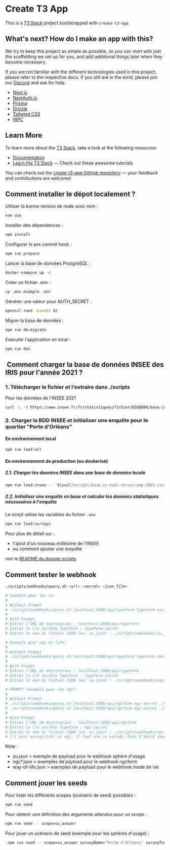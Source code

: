 # Create T3 App

This is a [T3 Stack](https://create.t3.gg/) project bootstrapped with `create-t3-app`.

## What's next? How do I make an app with this?

We try to keep this project as simple as possible, so you can start with just the scaffolding we set up for you, and add additional things later when they become necessary.

If you are not familiar with the different technologies used in this project, please refer to the respective docs. If you still are in the wind, please join our [Discord](https://t3.gg/discord) and ask for help.

- [Next.js](https://nextjs.org)
- [NextAuth.js](https://next-auth.js.org)
- [Prisma](https://prisma.io)
- [Drizzle](https://orm.drizzle.team)
- [Tailwind CSS](https://tailwindcss.com)
- [tRPC](https://trpc.io)

## Learn More

To learn more about the [T3 Stack](https://create.t3.gg/), take a look at the following resources:

- [Documentation](https://create.t3.gg/)
- [Learn the T3 Stack](https://create.t3.gg/en/faq#what-learning-resources-are-currently-available) — Check out these awesome tutorials

You can check out the [create-t3-app GitHub repository](https://github.com/t3-oss/create-t3-app) — your feedback and contributions are welcome!

## Comment installer le dépot localement ?

Utiliser la bonne version de node avec nvm :

```sh
nvm use
```

Installer des dépendances :

```sh
npm install
```

Configurer le pre commit hook :

```sh
npm run prepare
```

Lancer la base de données PostgreSQL :

```sh
docker-compose up -d
```

Créer un fichier .env :

```sh
cp .env.example .env
```

Générer une valeur pour AUTH_SECRET :

```sh
openssl rand -base64 32
```

Migrer la base de données :

```sh
npm run db:migrate
```

Exécuter l'application en local :

```sh
npm run dev
```

##  Comment charger la base de données INSEE des IRIS pour l'année 2021 ?

### 1. Télécharger le fichier et l'extraire dans ./scripts

Pour les données de l'INSEE 2021

```bash
curl -L -O https://www.insee.fr/fr/statistiques/fichier/8268806/base-ic-evol-struct-pop-2021_csv.zip && unzip base-ic-evol-struct-pop-2021_csv.zip && mv base-ic-evol-struct-pop-2021.CSV ./scripts/base-ic-evol-struct-pop-2021.csv && rm base-ic-evol-struct-pop-2021_csv.zip
```

### 2. Charger la BDD INSEE et initialiser une enquête pour le quartier "Porte d'Orléans"

#### En environnement local

```bash
npm run load:all
```

#### En environnement de production (ou dockerisé)

##### 2.1. Charger les données INSEE dans une base de données locale

```bash
npm run load:insee -- "$(pwd)/scripts/base-ic-evol-struct-pop-2021.csv" postgresql://postgres:password@localhost:5432/app-near
```

##### 2.2. Initialiser une enquête en base et calculer les données statistiques nécessaires à l'enquête

Le script utilise les variables du fichier `.env`

```bash
npm run load:surveys
```

Pour plus de détail sur :

- l'ajout d'un nouveau millésime de l'INSEE
- ou comment ajouter une enquête

voir le [README du dossier scripts](./scritps/README.md)

## Comment tester le webhook

```bash
./scripts/webhooks/query.sh <url> <secret> <json_file>

# Exemple pour les su:
#
# Without Prompt
# ./scripts/webhooks/query.sh localhost:3000/api/typeform typeform-secret ./scripts/webhooks/su.json
#
# With Prompt
# Entrez l'URL de destination : localhost:3000/api/typeform
# Entrez la clé secrète Typeform : typeform-secret
# Entrez le nom du fichier JSON (ex: su.json) : ./scripts/webhooks/su.json

# Exemple pour way of life:
#
# Without Prompt
# ./scripts/webhooks/query.sh localhost:3000/api/typeform typeform-secret ./scripts/webhooks/way-of-life.json
#
# With Prompt
# Entrez l'URL de destination : localhost:3000/api/typeform
# Entrez la clé secrète Typeform : typeform-secret
# Entrez le nom du fichier JSON (ex: su.json) : ./scripts/webhooks/way-of-life.json

# PROMPT (exemple pour les ngc):
#
# Without Prompt
# ./scripts/webhooks/query.sh localhost:3000/api/ngcform ngc-secret ./scripts/webhooks/ngc-known-su.json
# ./scripts/webhooks/query.sh localhost:3000/api/ngcform ngc-secret ./scripts/webhooks/ngc-unknown-su.json
#
# With Prompt
# Entrez l'URL de destination : localhost:3000/api/ngcform
# Entrez la clé secrète Typeform : ngc-secret
# Entrez le nom du fichier JSON (ex: su.json) : ./scripts/webhooks/ngc.json
# /!\ pour enregistrer un ngc, il faut une su valide. Donc d'abord jouer les su, puis dans le ngc.json saisir un suId valide
```

Note :

- su.json > exemple de payload pour le webhook sphère d'usage
- ngc*.json > exemples de payload pour le webhook ngcform
- way-of-life.json > exemples de payload pour le webhook mode de vie

## Comment jouer les seeds

Pour lister les différents scopes (scénario de seed) possibles :

```bash
npm run seed
```

Pour obtenir une définition des arguments attendus pour un scope :

```bash
npm run seed -- scope=su_answer
```

Pour jouer un scénario de seed (exemple pour les sphères d'usage) :

```bash
 npm run seed -- scope=su_answer surveyName="Porte d'Orléans" surveyTarget=400 surveyCase=LESS_THAN_GLOBAL_TARGET
```

